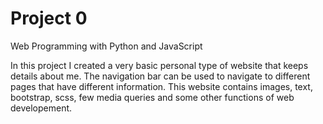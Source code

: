 # Project 0

Web Programming with Python and JavaScript

In this project I created a very basic personal type of website that keeps details about me. The navigation bar can be used to navigate to different pages that have different information. This website contains images, text, bootstrap, scss, few media queries and some other functions of web developement.
